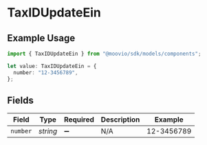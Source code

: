 # TaxIDUpdateEin

## Example Usage

```typescript
import { TaxIDUpdateEin } from "@moovio/sdk/models/components";

let value: TaxIDUpdateEin = {
  number: "12-3456789",
};
```

## Fields

| Field              | Type               | Required           | Description        | Example            |
| ------------------ | ------------------ | ------------------ | ------------------ | ------------------ |
| `number`           | *string*           | :heavy_minus_sign: | N/A                | 12-3456789         |